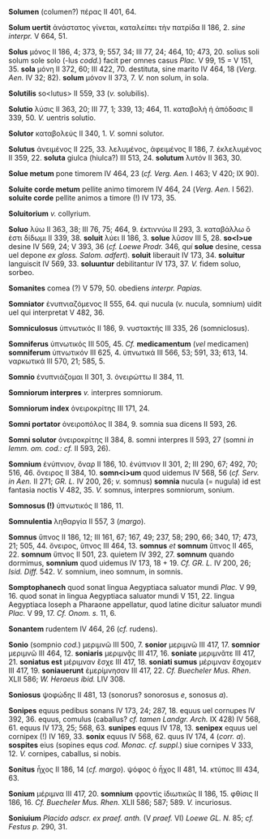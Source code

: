 **Solumen** (columen?) πέρας II 401, 64.

**Solum uertit** ἀνάστατος γίνεται, καταλείπει τὴν πατρίδα II 186, 2.
*sine interpr.* V 664, 51.

**Solus** μόνος II 186, 4; 373, 9; 557, 34; III 77, 24; 464, 10; 473,
20. solius soli solum sole solo (-lus *codd.*) facit per omnes casus
*Plac.* V 99, 15 = V 151, 35. **sola** μόνη II 372, 60; III 422, 70.
destituta, sine marito IV 464, 18 (*Verg. Aen.* IV 32; 82). **solum**
μόνον II 373, 7. *V.* non solum, in sola.

**Solutilis** so\<lutus\> II 559, 33 (*v.* solubilis).

**Solutio** λύσις II 363, 20; III 77, 1; 339, 13; 464, 11. καταβολὴ ἡ
ἀπόδοσις II 339, 50. *V.* uentris solutio.

**Solutor** καταβολεύς II 340, 1. *V.* somni solutor.

**Solutus** ἀνειμένος II 225, 33. λελυμένος, ἀφειμένος II 186, 7.
ἐκλελυμένος II 359, 22. **soluta** giulca (hiulca?) III 513, 24.
**solutum** λυτόν II 363, 30.

**Solue metum** pone timorem IV 464, 23 (*cf. Verg. Aen.* I 463; V 420;
IX 90).

**Soluite corde metum** pellite animo timorem IV 464, 24 (*Verg. Aen.*
I 562). **soluite corde** pellite animos a timore (!) IV 173, 35.

**Soluitorium** *v.* collyrium.

**Soluo** λύω II 363, 38; III 76, 75; 464, 9. ἐκτιννύω II 293, 3.
καταβάλλω ὅ ἐστι δίδωμι II 339, 38. **soluit** λύει II 186, 3. **solue**
λῦσον III 5, 28. **so\<l\>ue** desine IV 569, 24; V 393, 36 (*cf. Loewe
Prodr.* 346, *qui* **solue** desine, cessa uel depone *ex gloss. Salom.
adfert*). **soluit** liberauit IV 173, 34. **soluitur** languiscit IV
569, 33. **soluuntur** debilitantur IV 173, 37. *V.* fidem soluo,
sorbeo.

**Somanites** comea (?) V 579, 50. obediens *interpr. Papias.*

**Somniator** ἐνυπνιαζόμενος II 555, 64. qui nucula (*v.* nucula,
somnium) uidit uel qui interpretat V 482, 36.

**Somniculosus** ὑπνωτικός II 186, 9. νυστακτής III 335, 26
(somniclosus).

**Somniferus** ὑπνωτικός III 505, 45. *Cf.* **medicamentum** (*vel*
medicamen) **somniferum** ὑπνωτικόν III 625, 4. ὑπνωτικά III 566, 53;
591, 33; 613, 14. ναρκωτικά III 570, 21; 585, 5.

**Somnio** ἐνυπνιάζομαι II 301, 3. ὀνειρώττω II 384, 11.

**Somniorum interpres** *v.* interpres somniorum.

**Somniorum index** ὀνειροκρίτης III 171, 24.

**Somni portator** ὀνειροπόλος II 384, 9. somnia sua dicens II 593, 26.

**Somni solutor** ὀνειροκρίτης II 384, 8. somni interpres II 593, 27
(somni *in lemm. om. cod.: cf.* II 593, 26).

**Somnium** ἐνύπνιον, ὄναρ II 186, 10. ἐνύπνιον II 301, 2; III 290, 67;
492, 70; 516, 46. ὄνειρος II 384, 10. **somn\<i\>um** quod uidemus IV
568, 56 (*cf. Serv. in Aen.* II 271; *GR. L.* IV 200, 26; *v.* somnus)
**somnia** nucula (= nugula) id est fantasia noctis V 482, 35. *V.*
somnus, interpres somniorum, sonium.

**Somnosus (!)** ὑπνωτικός II 186, 11.

**Somnulentia** ληθαργία II 557, 3 (*margo*).

**Somnus** ὕπνος II 186, 12; III 161, 67; 167, 49; 237, 58; 290, 66;
340, 17; 473, 21; 505, 44. ὄνειρος, ὕπνος III 464, 13. **somnus** *et*
**somnum** ὕπνος II 465, 22. **somnum** ὕπνος II 501, 23. quietem IV
392, 27. **somnum** quando dormimus, **somnium** quod uidemus IV 173,
18 + 19. *Cf. GR. L.* IV 200, 26; *Isid. Diff.* 542. *V.* somnium, ineo
somnum, in somnis.

**Somptophanech** quod sonat lingua Aegyptiaca saluator mundi *Plac.* V
99, 16. quod sonat in lingua Aegyptiaca saluator mundi V 151, 22. lingua
Aegyptiaca Ioseph a Pharaone appellatur, quod latine dicitur saluator
mundi *Plac.* V 99, 17. *Cf. Onom. s.* 11, 6.

**Sonantem** rudentem IV 464, 26 (*cf.* rudens).

**Sonio** (sompnio *cod.*) μεριμνῶ III 500, 7. **sonior** μεριμνῶ III
417, 17. **somnior** μεριμνῶ III 464, 12. **soniaris** μεριμνᾷς III 417,
16. **soniate** μεριμνᾶτε III 417, 21. **soniatus est** μέριμναν ἔσχε
III 417, 18. **soniati sumus** μέριμναν ἔσχομεν III 417, 19.
**soniauerunt** ἐμερίμνησαν III 417, 22. *Cf. Buecheler Mus. Rhen.* XLII
586; *W. Heraeus ibid.* LIV 308.

**Soniosus** ψοφώδης II 481, 13 (sonorus? sonorosus *e*, sonosus *a*).

**Sonipes** equus pedibus sonans IV 173, 24; 287, 18. equus uel cornupes
IV 392, 36. equus, comulus (caballus? *cf. tamen Landgr. Arch.* IX 428)
IV 568, 61. equus IV 173, 25; 568, 63. **sunipes** equus IV 178, 13.
**senipex** equus uel cornipex (!) IV 169, 33. **sonix** equus IV 568,
62. quus IV 174, 4 (*corr. a*). **sospites** eius (sopines equs *cod.
Monac. cf. suppl.*) siue cornipes V 333, 12. *V.* cornipes, caballus, si
nobis.

**Sonitus** ἦχος II 186, 14 (*cf. margo*). ψόφος ὁ ἦχος II 481, 14.
κτύπος III 434, 63.

**Sonium** μέριμνα III 417, 20. **somnium** φροντὶς ἰδιωτικῶς II 186,
15. φθίσις II 186, 16. *Cf. Buecheler Mus. Rhen.* XLII 586; 587; 589.
*V.* incuriosus.

**Soniuium** *Placido adscr. ex praef. anth.* (V *praef.* VI) *Loewe GL.
N.* 85; *cf. Festus p.* 290, 31.
